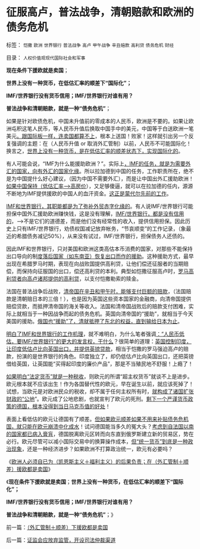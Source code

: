 # 征服高卢，普法战争，清朝赔款和欧洲的债务危机

标签： `恺撒` `欧洲` `世界银行` `普法战争` `高卢` `甲午战争` `辛丑赔款` `高利贷` `债务危机` `财经` 

目录： `人权价值观现代国际社会和军事`

**现在条件下援欧就是卖国**；

**世界上没有一种货币，在低估汇率的顺差下“国际化”；**

**IMF/世界银行没有货币信用；IMF/世界银行对谁有用？**

**普法战争和清朝赔款，就是一种“债务危机”**；

如果是针对欧债危机，中国未升值前的零成本的人民币，欧洲是不要的。如果让欧洲屯积这笔人民币，等人民币升值后换取中国手中的美元，中国等于白送欧洲一笔美元[。跟国际板一样，连卖国都算不上](../../../2011/11/25/（外汇管制＋金融垄断）下推出国际板，不仅仅是卖国！.md)，根本上送国！败家！这样就引出另一个反复强调的主题：在（人民币升值 or
取消外汇管制）以前，人民币不可能国际化！换言之，[世界上没有一种货币，是在低估汇率的顺差状态下，实现国际化的](../../../2009/7/4/人民币国际化只能是大跃进式的白日梦.md)。

有人可能会说，“IMF为什么能援助欧洲？”。实际上[，IMF的任务，就是为需要外汇的国家，向有外汇的国家化缘](../../../2009/7/4/IMF不能挽救中国屯积美元的经济危机.md)。所以拉加德到中国的任务，工作职责所在，绝不是为中国提什么好心建议，（因为中国不需要外汇），而是让中国出外汇援助欧洲！[如果中国保持（低估汇率——>高房价](../../../2011/11/15/茅于轼限购侵犯论不成立，行政限购天经地义.md)），又足够傻逼，就可以在拉加德的任内，源源不断地为IMF提供援欧的中国人的血汗资金。[这正是蒙代尔先前的工作](../../../2009/6/10/有中国特色的蒙代尔汇率忽悠三角.md)。

[IMF和世界银行，其职能都是为了弥补外贸赤字化缘的](http://hi.baidu.com/darthchn/blog/item/6bba38ca94a1f2f452664f81.html)。有人说IMF/世界银行可能担保中国外汇援助欧洲赚快钱，这是没有理解，[IMF/世界银行，都是没有信用的](../../../2011/1/1/中国日本是美国最大“纳税人”.md)，——>不是它们的道德差，而是他们没有经常性的收入，提供信用担保。因此历史上只有IMF/世界银行，劝债权国减记放弃帐务，“节哀顺变”的工作记录，（象最近的希腊债务减记50%），从来没有试过，IMF/世界银行，担保债务人还债的。

因此IMF和世界银行，只对美国和欧洲这类高估本币消费的国家，对那些不能保持出口导向的制[度落后国家（如东南亚）恢复出口而作的援助](../../../2009/4/29/98金融危机教训：高估汇率民众可以得益吗？.md)。这种援助方式，最早出现在希腊罗马时期，表现在向战败国提供高利贷，让他们偿还征服者的当期赔偿，而保持向征服国的出口，偿还高利贷的本利。典型如恺撒征服高卢时，[罗马高利贷者向高卢诸邦提供的高利贷](../../../2010/8/20/通货膨胀堰塞湖；神庙和中央银行.md)，以支付恺撒勒索的赎金。

法国在普法战争后战败，[清帝国在辛丑和甲午时，能够支付巨额的赔款](../../../2010/10/30/辛丑“东南互保”保中华一脉能存没有象非洲一样被瓜分.md)，（法国赔款是清朝赔日本的三倍！），也是因为英国这些资本国家的金融商，向清帝国提供赔偿贷款，而抵押清帝国的海关等收入。法国和清帝国战败后的赔款支付困难，实际上就相当于一种因战争而起的债务危机。英国向清帝国的“援助”，就相当于今天美国的援助。[俄国也“援助”了，清就抵押了东北的权益，直到输给日本为止](../../../2011/1/12/五四爱国青年折腾掉了外蒙.md)。

[明白了IMF和世界银行的工作机理](../../../2010/4/24/人民币不升值要世界银行干什么？.md)，就不难明白，为什么笔者强调[：“人民币低估，要IMF/世界银行”的更大的发言权，干什么](../../../2010/4/24/低估人民币不消费，要IMF发言权干什么？.md)？很简单的道理：[英国控制印度，让印度低估卢比向英国出口，并提供英镑贷款](../../../2010/10/30/工业革命是通货紧缩和市场扩大而不是资本积累.md)，相当于恺撒的罗马强迫高卢的赔款，扮演的是世界银行的角色。印度独立了，却仍低估卢比向英国出口，还把英镑借给英国，让英国能“买得起印度的廉价产品”，那是不当殖民地不舒服！上瘾了！

[如果明白“法定货币”就是一种税收](../../../2011/8/24/（负利率＋禁止高利贷）＝取缔（货币&nbsp;&amp;&nbsp;储蓄）.md)，则欧元的所谓“超主权货币”就谈不上是进步。欧元根本就不应该出生！作为各国替代性的欧元，早在诞生以前，就应该死掉了！试想，当欧元是对欧洲民众的税收，却不属于任何主权所有时，[就构成了诸国扩张财政的“公地](../../../2011/10/12/李嘉图等效“国债＝税收”是起码的民主常识；.md)”。欧元成了公地悲剧，也就宣判了欧元的死刑。[剩下一个严谨货币政策的德国，根本没得到当日马克币值的好处](../../../2011/6/1/德国马克国际化，欧元面临崩溃.md)！

表面上看低估的欧元让德国有了顺差。[但如果欧元顺差如果不用来补贴债务危机国，就只能在欧元崩溃中化成水](../../../2009/2/16/中国外汇储备买物资；美国政府可能就破产了.md)！试问德国能当多久的冤大头？[考虑到自法国以南的国家都已病入膏肓](../../../2011/6/27/北欧模式的欺骗性和马克思主义.md)，德国脱离欧元区转而向东直到俄罗斯建立新的贸易区，势在必行。欧元尽管可以减小国际交易中的换算操作成本，[但“统一货币”到底是一种政治现象](../../../2011/8/23/司空见惯的私人发行货币.md)，还是一种经济进步？如果欧洲不打算政治统一，欧元有必要吗？

《[欧洲人必须自已为（凯恩斯主义＋福利主义）的后果负责；在（外汇管制＋顺差）援欧都是卖国](../../../2011/11/29/（外汇管制＋顺差）下援欧都是卖国.md)》

《**现在条件下援欧就是卖国**；**世界上没有一种货币，在低估汇率的顺差下“国际化”；**

**IMF/世界银行没有货币信用；IMF/世界银行对谁有用？**

**普法战争和清朝赔款，就是一种“债务危机”**；》

前一篇：[（外汇管制＋顺差）下援欧都是卖国](../../../2011/11/29/（外汇管制＋顺差）下援欧都是卖国.md)

后一篇：[证监会应放弃监管，开设司法仲裁渠道](../../../2011/11/29/证监会应放弃监管，开设司法仲裁渠道.md)